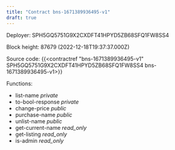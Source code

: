 ```yaml
---
title: "Contract bns-1671389936495-v1"
draft: true
---
```

Deployer: SPH5GQ5751G9X2CXDFT41HPYD5ZB68SFQ1FW8SS4


 



Block height: 87679 (2022-12-18T19:37:37.000Z)

Source code: {{<contractref "bns-1671389936495-v1" SPH5GQ5751G9X2CXDFT41HPYD5ZB68SFQ1FW8SS4 bns-1671389936495-v1>}}

Functions:

* list-name _private_
* to-bool-response _private_
* change-price _public_
* purchase-name _public_
* unlist-name _public_
* get-current-name _read_only_
* get-listing _read_only_
* is-admin _read_only_
